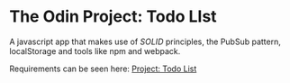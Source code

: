 # The Odin Project: Todo LIst

A javascript app that makes use of *SOLID* principles, the PubSub pattern, localStorage and tools like npm and webpack.

Requirements can be seen here: [Project: Todo List](https://www.theodinproject.com/lessons/node-path-javascript-todo-list)
